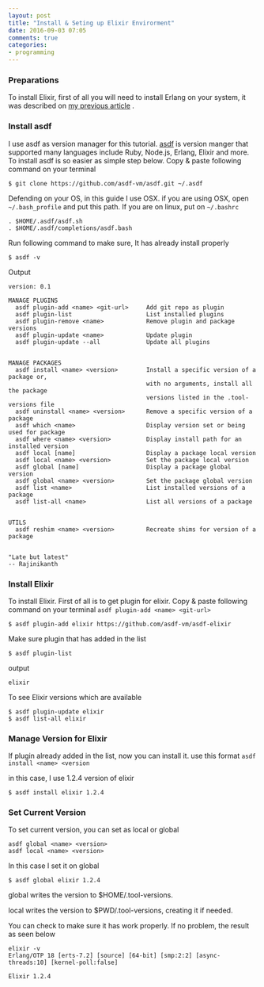```yaml
---
layout: post
title: "Install & Seting up Elixir Envirorment"
date: 2016-09-03 07:05
comments: true
categories: 
- programming
---
```


### Preparations ###

To install Elixir, first of all you will need to install Erlang on your system, it was described on [my previous article](http://yrsdi.blogupstairs.com/programming/setup-erlang-with-kerl-mac-osx/) .

### Install asdf ###

I use asdf as version manager for this tutorial. [asdf](https://github.com/asdf-vm/asdf) is version manger that supported many languages include Ruby, Node.js, Erlang, Elixir and more. To install asdf is so easier as simple step below. Copy & paste following command on your terminal

```
$ git clone https://github.com/asdf-vm/asdf.git ~/.asdf
```
Defending on your OS, in this guide I use OSX. if you are using OSX, open `~/.bash_profile` and put this path. If you are on linux, put on `~/.bashrc`

<!--more-->

```
. $HOME/.asdf/asdf.sh
. $HOME/.asdf/completions/asdf.bash
```

Run following command to make sure, It has already install properly

```
$ asdf -v
```
Output 

```
version: 0.1

MANAGE PLUGINS
  asdf plugin-add <name> <git-url>     Add git repo as plugin
  asdf plugin-list                     List installed plugins
  asdf plugin-remove <name>            Remove plugin and package versions
  asdf plugin-update <name>            Update plugin
  asdf plugin-update --all             Update all plugins


MANAGE PACKAGES
  asdf install <name> <version>        Install a specific version of a package or,
                                       with no arguments, install all the package
                                       versions listed in the .tool-versions file
  asdf uninstall <name> <version>      Remove a specific version of a package
  asdf which <name>                    Display version set or being used for package
  asdf where <name> <version>          Display install path for an installed version
  asdf local [name]                    Display a package local version
  asdf local <name> <version>          Set the package local version
  asdf global [name]                   Display a package global version
  asdf global <name> <version>         Set the package global version
  asdf list <name>                     List installed versions of a package
  asdf list-all <name>                 List all versions of a package


UTILS
  asdf reshim <name> <version>         Recreate shims for version of a package


"Late but latest"
-- Rajinikanth
```


### Install Elixir ###

To install Elixir. First of all is to get plugin for elixir. Copy & paste following command on your terminal
`asdf plugin-add <name> <git-url>`

```
$ asdf plugin-add elixir https://github.com/asdf-vm/asdf-elixir
```
Make sure plugin that has added in the list

```
$ asdf plugin-list
```
output 

```
elixir
```

To see Elixir versions which are available

```
$ asdf plugin-update elixir
$ asdf list-all elixir 
```

### Manage Version for Elixir ###

If plugin already added in the list, now you can install it. use this format `asdf install <name> <version`

in this case, I use 1.2.4 version of elixir

```
$ asdf install elixir 1.2.4
```

### Set Current Version ###

To set current version, you can set as local or global

```
asdf global <name> <version>
asdf local <name> <version>

```
In this case I set it on global
```
$ asdf global elixir 1.2.4
```
global writes the version to $HOME/.tool-versions.

local writes the version to $PWD/.tool-versions, creating it if needed.

You can check to make sure it has work properly. If no problem, the result as seen below

```
elixir -v
Erlang/OTP 18 [erts-7.2] [source] [64-bit] [smp:2:2] [async-threads:10] [kernel-poll:false]

Elixir 1.2.4
```


